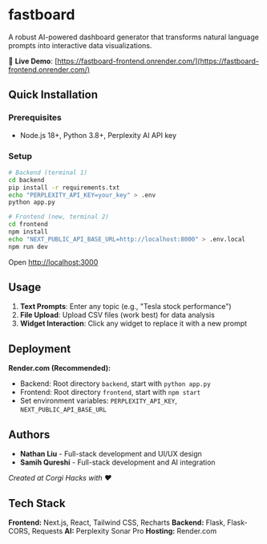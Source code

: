 # fastboard

A robust AI-powered dashboard generator that transforms natural language prompts into interactive data visualizations.

🔗 **Live Demo**: [https://fastboard-frontend.onrender.com/](https://fastboard-frontend.onrender.com/)

## Quick Installation

### Prerequisites

- Node.js 18+, Python 3.8+, Perplexity AI API key

### Setup

```bash
# Backend (terminal 1)
cd backend
pip install -r requirements.txt
echo "PERPLEXITY_API_KEY=your_key" > .env
python app.py

# Frontend (new, terminal 2)
cd frontend
npm install
echo "NEXT_PUBLIC_API_BASE_URL=http://localhost:8000" > .env.local
npm run dev
```

Open [http://localhost:3000](http://localhost:3000)

## Usage

1. **Text Prompts**: Enter any topic (e.g., "Tesla stock performance")
2. **File Upload**: Upload CSV files (work best) for data analysis
3. **Widget Interaction**: Click any widget to replace it with a new prompt

## Deployment

**Render.com (Recommended):**

- Backend: Root directory `backend`, start with `python app.py`
- Frontend: Root directory `frontend`, start with `npm start`
- Set environment variables: `PERPLEXITY_API_KEY`, `NEXT_PUBLIC_API_BASE_URL`

## Authors

- **Nathan Liu** - Full-stack development and UI/UX design
- **Samih Qureshi** - Full-stack development and AI integration

_Created at Corgi Hacks with ❤️_

## Tech Stack

**Frontend:** Next.js, React, Tailwind CSS, Recharts
**Backend:** Flask, Flask-CORS, Requests
**AI:** Perplexity Sonar Pro
**Hosting:** Render.com
